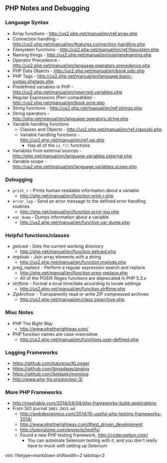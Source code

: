 ## PHP Notes and Debugging ##

### Language Syntax ###
- Array functions - http://us2.php.net/manual/en/ref.array.php
- Connection handling -
  http://us2.php.net/manual/en/features.connection-handling.php
- Filesystem functions - http://us2.php.net/manual/en/ref.filesystem.php
- Naming things - http://us2.php.net/manual/en/userlandnaming.php
- Operator Precedence -
  http://us2.php.net/manual/en/language.operators.precedence.php
- PHP Data Objects - http://us2.php.net/manual/en/book.pdo.php
- PHP Tags - http://us2.php.net/manual/en/language.basic-syntax.phptags.php
- Predefined variables in PHP -
  http://us2.php.net/manual/en/reserved.variables.php
- Regular Expressions (Perl-compatible) -
  http://us2.php.net/manual/en/book.pcre.php
- String functions - http://us2.php.net/manual/en/ref.strings.php
- String operators - http://php.net/manual/en/language.operators.string.php
- Variable handling functions
  - Classes and Objects - http://us2.php.net/manual/en/ref.classobj.php
  - Variable handling functions - http://us2.php.net/manual/en/ref.var.php
    - Has all of the `is_*()` functions
- Variables from external sources -
  http://php.net/manual/en/language.variables.external.php
- Variable scope - http://us2.php.net/manual/en/language.variables.scope.php

### Debugging ###
- `print_r` - Prints human-readable information about a variable
  - http://php.net/manual/en/function.print-r.php
- `error_log` - Send an error message to the defined error handling routines
  - http://php.net/manual/en/function.error-log.php
- `var_dump` - Dumps information about a variable
  - http://us2.php.net/manual/en/function.var-dump.php

### Helpful functions/classes ###
- _getcwd_ - Gets the current working directory
  - http://php.net/manual/en/function.getcwd.php
- _implode_ - Join array elements with a string
  - http://us2.php.net/manual/en/function.implode.php
- _preg_replace_ - Perform a regular expression search and replace
  - http://php.net/manual/en/function.preg-replace.php
  - All of the POSIX Regex functions are deprecated in PHP 5.3.x
- _strftime_ - Format a local time/date according to locale settings
  - http://us2.php.net/manual/en/function.strftime.php
- _ZipArchive_ - Transparently read or write ZIP compressed archives
  - http://us2.php.net/manual/en/class.ziparchive.php

### Misc Notes ###
- PHP The Right Way
  - http://www.phptherightway.com/
- PHP function names are case-insensitive
  - http://us2.php.net/manual/en/functions.user-defined.php

### Logging Frameworks ###
- https://github.com/katzgrau/KLogger
- https://github.com/jbroadway/analog
- https://github.com/Seldaek/monolog
- http://www.php-fig.org/psr/psr-3/

### More PHP Frameworks ###
- http://mashable.com/2014/04/04/php-frameworks-build-applications
- From SIO journal `1003.2015.md`
  - http://webdesignmoo.com/2014/10-useful-php-testing-frameworks-2014/
  - http://www.phptherightway.com/#test_driven_development
  - http://tutorialzine.com/projects/testify/
  - Found a new PHP testing framework, http://codeception.com/
    - You can automate Selenium testing with it, and you don't really have to
      muck with setting up Selenium

vim: filetype=markdown shiftwidth=2 tabstop=2
